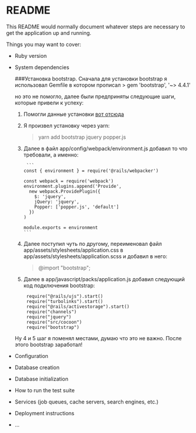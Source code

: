 # README

This README would normally document whatever steps are necessary to get the
application up and running.

Things you may want to cover:

* Ruby version

* System dependencies

  ###Установка bootstrap.
    Сначала для установки bootstrap я использовал Gemfile в котором прописал
          > gem 'bootstrap', '~> 4.4.1'

    но это не помогло, далее были предприняты следующие шаги, которые привели
    к успеху:
    1. Помогли данные установки [вот отсюда](https://medium.com/@adrian_teh/ruby-on-rails-6-with-webpacker-and-bootstrap-step-by-step-guide-41b52ef4081f)

    2. Я произвел установку через yarn:
          > yarn add bootstrap jquery popper.js

    3. Далее в файл app/config/webpack/environment.js добавил то что требовали, а именно:

            ```
           const { environment } = require('@rails/webpacker')

           const webpack = require('webpack')
           environment.plugins.append('Provide',
             new webpack.ProvidePlugin({
               $: 'jquery',
               jQuery: 'jquery',
               Popper: ['popper.js', 'default']
             })
           )

           module.exports = environment
           ```

    4. Далее поступил чуть по другому, переименовал файл app/assets/stylesheets/application.css
    в app/assets/stylesheets/application.scss и добавил в него:
          > @import "bootstrap";

    5. Далее в app/javascript/packs/application.js добавил следующий код подключения bootstrap:

          ```
           require("@rails/ujs").start()
           require("turbolinks").start()
           require("@rails/activestorage").start()
           require("channels")
           require("jquery")
           require("src/cocoon")
           require("bootstrap")
          ```

    Ну 4 и 5 шаг я поменял местами, думаю что это не важно.
    После этого bootstrap заработал!

* Configuration

* Database creation

* Database initialization

* How to run the test suite

* Services (job queues, cache servers, search engines, etc.)

* Deployment instructions

* ...
